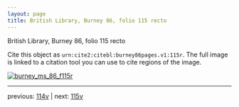 ```yaml
---
layout: page
title: British Library, Burney 86, folio 115 recto
---
```


British Library, Burney 86, folio 115 recto

Cite this object as `urn:cite2:citebl:burney86pages.v1:115r`.  The full image is linked to a citation tool you can use to cite regions of the image.

[![burney_ms_86_f115r](http://www.homermultitext.org/iipsrv?IIIF=/project/homer/pyramidal/deepzoom/citebl/burney86imgs/v1/burney_ms_86_f115r.tif/full/800,/0/default.jpg)](http://www.homermultitext.org/ict2/?urn=urn:cite2:citebl:burney86imgs.v1:burney_ms_86_f115r) 

---

previous:  [114v](../114v/) | next: [115v](../115v/)